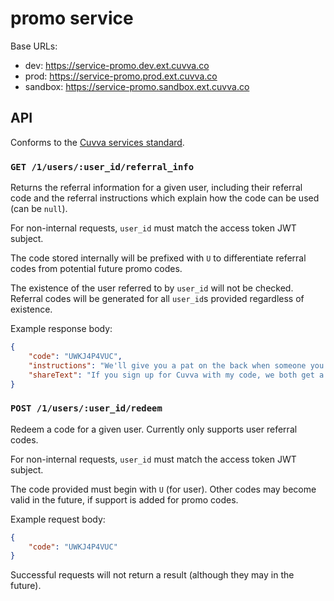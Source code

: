 # promo service

Base URLs:

- dev: https://service-promo.dev.ext.cuvva.co
- prod: https://service-promo.prod.ext.cuvva.co
- sandbox: https://service-promo.sandbox.ext.cuvva.co

## API

Conforms to the [Cuvva services standard][1].

### `GET /1/users/:user_id/referral_info`

Returns the referral information for a given user, including their referral code
and the referral instructions which explain how the code can be used (can be
`null`).

For non-internal requests, `user_id` must match the access token JWT subject.

The code stored internally will be prefixed with `U` to differentiate referral
codes from potential future promo codes.

The existence of the user referred to by `user_id` will not be checked. Referral
codes will be generated for all `user_id`s provided regardless of existence.

Example response body:

```json
{
	"code": "UWKJ4P4VUC",
	"instructions": "We'll give you a pat on the back when someone you refer buys their first policy.",
	"shareText": "If you sign up for Cuvva with my code, we both get a pat on the back. \uD83D\uDE42"
}
```

### `POST /1/users/:user_id/redeem`

Redeem a code for a given user. Currently only supports user referral codes.

For non-internal requests, `user_id` must match the access token JWT subject.

The code provided must begin with `U` (for user). Other codes may become valid
in the future, if support is added for promo codes.

Example request body:

```json
{
	"code": "UWKJ4P4VUC"
}
```

Successful requests will not return a result (although they may in the future).

[1]: https://github.com/cuvva/standards/blob/master/services.md
